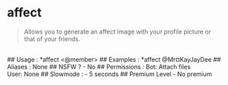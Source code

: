 # affect

> Allows you to generate an affect image with your profile picture or that of your friends.

<br>
## Usage :
*affect <@member>
## Examples :
*affect @Mr¤KayJayDee
## Aliases :
None
## NSFW ?
- No
## Permissions :
Bot: Attach files
<br>
User: None
## Slowmode :
- 5 seconds
## Premium Level
- No premium